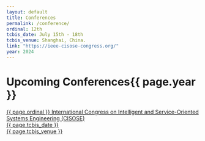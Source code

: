 ```yaml
---
layout: default
title: Conferences
permalink: /conference/
ordinal: 12th
tcbis_date: July 15th - 18th
tcbis_venue: Shanghai, China.
link: "https://ieee-cisose-congress.org/"
year: 2024
---
```


# Upcoming Conferences{{ page.year }}

<div class="box">
    <a href="{{ page.link }}">
        <p>{{ page.ordinal }} International Congress on Intelligent and Service-Oriented Systems Engineering (CISOSE) <br>
        {{ page.tcbis_date }} <br>
        {{ page.tcbis_venue }}</p>
    </a>
</div>
